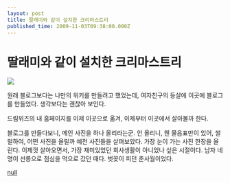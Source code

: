 ```yaml
---
layout: post
title: 딸래미와 같이 설치한 크리마스트리
published_time: 2009-11-03T09:38:00.000Z
---
```


# 딸래미와 같이 설치한 크리마스트리


![](../600x0/http/pds10.egloos.com/pds/200902/04/80/a0109780_4989795fd215d.jpg)

원래 블로그보다는 나만의 위키를 만들려고 했었는데, 여자친구의 등살에 이곳에 블로그를 만들었다. 생각보다는 괜찮아 보인다.

드림위즈의 내 홈페이지를 이제 이곳으로 옮겨, 이제부터 이곳에서 살아볼까 한다.

블로그를 만들다보니, 메인 사진을 하나 올리라는군. 안 올리니, 웬 물음표만이 있어, 썰럴하여, 어떤 사진을 올릴까 예전 사진들을 살펴보았다. 가장 눈이 가는 사진 한장을 올린다. 이제껏 살아오면서, 가장 재미있었던 회사생활이 아니었나 싶은 시절이다. 남자 네명이 선릉으로 점심을 먹으로 갔던 때다. 벗꽂이 피던 춘사월이었다.

[null](../6166977.html#6166977_1)

